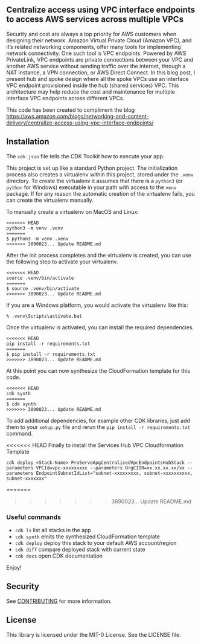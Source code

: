 ## Centralize access using VPC interface endpoints to access AWS services across multiple VPCs

Security and cost are always a top priority for AWS customers when designing their network. Amazon Virtual Private Cloud (Amazon VPC),  and it’s related networking components, offer many tools for implementing network connectivity. One such tool is VPC endpoints. Powered by AWS PrivateLink, VPC endpoints are private connections between your VPC and another AWS service without sending traffic over the internet, through a NAT instance, a VPN connection, or AWS Direct Connect. In this blog post, I present hub and spoke design where all the spoke VPCs use an interface VPC endpoint provisioned inside the hub (shared services) VPC. This architecture may help reduce the cost and maintenance for multiple interface VPC endpoints across different VPCs.

This code has been created to compliment the blog https://aws.amazon.com/blogs/networking-and-content-delivery/centralize-access-using-vpc-interface-endpoints/

## Installation

The `cdk.json` file tells the CDK Toolkit how to execute your app.

This project is set up like a standard Python project.  The initialization
process also creates a virtualenv within this project, stored under the `.venv`
directory.  To create the virtualenv it assumes that there is a `python3`
(or `python` for Windows) executable in your path with access to the `venv`
package. If for any reason the automatic creation of the virtualenv fails,
you can create the virtualenv manually.

To manually create a virtualenv on MacOS and Linux:

```
<<<<<<< HEAD
python3 -m venv .venv
=======
$ python3 -m venv .venv
>>>>>>> 3890023... Update README.md
```

After the init process completes and the virtualenv is created, you can use the following
step to activate your virtualenv.

```
<<<<<<< HEAD
source .venv/bin/activate
=======
$ source .venv/bin/activate
>>>>>>> 3890023... Update README.md
```

If you are a Windows platform, you would activate the virtualenv like this:

```
% .venv\Scripts\activate.bat
```

Once the virtualenv is activated, you can install the required dependencies.

```
<<<<<<< HEAD
pip install -r requirements.txt
=======
$ pip install -r requirements.txt
>>>>>>> 3890023... Update README.md
```

At this point you can now synthesize the CloudFormation template for this code.

```
<<<<<<< HEAD
cdk synth
=======
$ cdk synth
>>>>>>> 3890023... Update README.md
```

To add additional dependencies, for example other CDK libraries, just add
them to your `setup.py` file and rerun the `pip install -r requirements.txt`
command.

<<<<<<< HEAD
Finally to install the Services Hub VPC Cloudformation Template
```
cdk deploy <Stack-Name> ProServeApgCentralisedVpcEndpointsHubStack --parameters VPCId=vpc-xxxxxxxxx --parameters OrgCIDR=xx.xx.xx.xx/xx --parameters EndpointSubnetIdList="subnet-xxxxxxxxx, subnet-xxxxxxxxxx, subnet-xxxxxxx"
```

=======
>>>>>>> 3890023... Update README.md
### Useful commands

 * `cdk ls`          list all stacks in the app
 * `cdk synth`       emits the synthesized CloudFormation template
 * `cdk deploy`      deploy this stack to your default AWS account/region
 * `cdk diff`        compare deployed stack with current state
 * `cdk docs`        open CDK documentation

Enjoy!


## Security

See [CONTRIBUTING](CONTRIBUTING.md#security-issue-notifications) for more information.

## License

This library is licensed under the MIT-0 License. See the LICENSE file.
